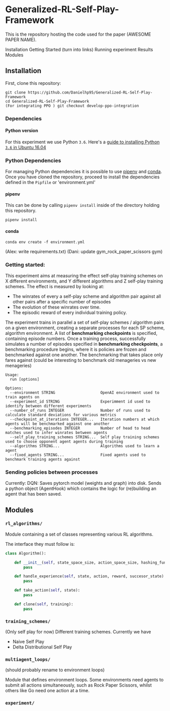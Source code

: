 # Generalized-RL-Self-Play-Framework

This is the repository hosting the code used for the paper (AWESOME PAPER NAME).

Installation
Getting Started  (turn into links)
Running experiment
Results
Modules

## Installation

First, clone this repository:

```
git clone https://github.com/Danielhp95/Generalized-RL-Self-Play-Framework
cd Generalized-RL-Self-Play-Framework
(For integrating PPO ) git checkout develop-ppo-integration
```

### Dependencies

#### Python version

For this experiment we use Python `3.6`. Here's a [guide to installing Python `3.6` in Ubuntu 16.04](http://ubuntuhandbook.org/index.php/2017/07/install-python-3-6-1-in-ubuntu-16-04-lts/)

### Python Dependencies

For managing Python dependencies it is possible to use [pipenv](https://readthedocs.org/projects/pipenv/) and [conda](https://conda.io/en/latest/). Once you have cloned the repository, proceed to install the dependencies defined in the `Pipfile` or 'environment.yml'

#### pipenv 
This can be done by calling `pipenv install` inside of the directory holding this repository.

```
pipenv install
```

#### conda

```
conda env create -f environment.yml
``` 

(Alex: write requirements.txt)
(Dani: update gym_rock_paper_scissors gym)

### Getting started:

This experiment aims at measuring the effect self-play training schemes on X different environments, and Y different algorithms and 
Z self-play training schemes. The effect is measured by looking at:

+ The winrates of every a self-play scheme and algorithm pair against all other pairs after a specific number of episodes
+ The evolution of these winrates over time.
+ The episodic reward of every individual training policy. 

The experiment trains in parallel a set of self-play schemes / algorithm pairs on a given environment, creating a separate processes for each SP scheme, algorithm environment. A list of  **benchmarking checkpoints** is specified, containing episode numbers. Once a training process, successfully simulates a number of episodes specified in **benchmarking checkpoints**, a benchmarking procedure begins, where it is  policies are frozen and benchmarked against one another. The benchmarking that takes place only fares against (could be interesting to benchmark old menageries vs new menageries)  

    Usage:
      run [options]

    Options:
      --environment STRING                    OpenAI environment used to train agents on
      --experiment_id STRING                  Experimment id used to identify between different experiments
      --number_of_runs INTEGER                Number of runs used to calculate standard deviations for various metrics
      --checkpoint_at_iterations INTEGER...   Iteration numbers at which agents will be benchmarked against one another
      --benchmarking_episodes INTEGER         Number of head to head matches used to infer winrates between agents
      --self_play_training_schemes STRING...  Self play training schemes used to choose opponent agent agents during training
      --algorithms STRING...                  Algorithms used to learn a agent
      --fixed_agents STRING...                Fixed agents used to benchmark training agents against

### Sending policies between processes
Currently: 
    DQN: 
        Saves pytorch model (weights and graph) into disk.
        Sends a python object (AgentHook) which contains the logic for (re)building an agent that has been saved.


## Modules

### `rl_algorithms/`

Module containing a set of classes representing various RL algorithms.

 The interface they must follow is:

```python
class Algorithm():

    def __init__(self, state_space_size, action_space_size, hashing_function, learning_rate, training):
        pass

    def handle_experience(self, state, action, reward, succesor_state):
        pass

    def take_action(self, state):
        pass

    def clone(self, training):
        pass
```


### `training_schemes/`

(Only self play for now) Different training schemes. Currently we have
+ Naive Self Play
+ Delta Distributional Self Play

### `multiagent_loops/`
(should probably rename to environment loops)

Module that defines environment loops. Some environments need agents to submit all actions simultaneously, such as Rock Paper Scissors, whilst others like Go need one action at a time.

### `experiment/`
